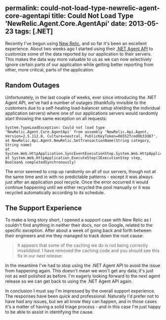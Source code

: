 permalink: could-not-load-type-newrelic-agent-core-agentapi
title: Could Not Load Type 'NewRelic.Agent.Core.AgentApi'
date: 2013-05-23
tags: [.NET]
---
Recently I've begun using [New Relic](http://newrelic.com/), and so far it's been an excellent experience. About two weeks ago I started using their [.NET Agent API](https://newrelic.com/docs/dotnet/the-net-agent-api) to customize some of the data reported by our application to their servers. This makes the data way more valuable to us as we can now selectively ignore certain parts of our application while getting better reporting from other, more critical, parts of the application.

<!-- more -->

## Random Outages
Unfortunately, in the last couple of weeks, ever since introducing the .NET Agent API, we've had a number of outages (thankfully invisible to the customers due to a self-healing load-balancer setup shielding the individual application servers) where one of our applications servers would randomly start throwing the same exception on all requests:

```
System.TypeLoadException: Could not load type 'NewRelic.Agent.Core.AgentApi' from assembly 'NewRelic.Api.Agent, Version=2.5.112.0, Culture=neutral, PublicKeyToken=06552fced0b33d87'. 
at NewRelic.Api.Agent.NewRelic.SetTransactionName(String category, String name) 
at System.Web.HttpApplication.SyncEventExecutionStep.System.Web.HttpApplication.IExecutionStep.Execute() 
at System.Web.HttpApplication.ExecuteStep(IExecutionStep step, Boolean& completedSynchronously)
```

The error seemed to crop up randomly on all of our servers, though not at the same time and in with no predictable patterns - except it was always just after an application pool recycle. Once the error occurred it would continue happening until we either recycled the pool manually or it was recycled automatically according to its schedule.

## The Support Experience
To make a long story short, I opened a support case with New Relic as I couldn't find anything in neither their docs, nor on Google, related to the specific exception. After about a week of going back and forth between their engineers and me they managed to track down the root cause:

> It appears that some of the caching we do is not being correctly invalidated. I have removed the caching code and you should see this fix in our next release.

In the meantime I've had to stop using the .NET Agent API to avoid the issue from happening again. This doesn't mean we won't get any data; it's just not as well polished as before. I'm eagerly looking forward to the next agent release so we can get back to using the .NET Agent API again.

In conclusion I must say I'm impressed by the overall support experience. The responses have been quick and professional. Naturally I'd prefer not to have had any issues, but we all know they can happen, and in those cases it's a matter of having a solid triage process - and in this case I'm just happy to be able to assist in identifying the cause.
